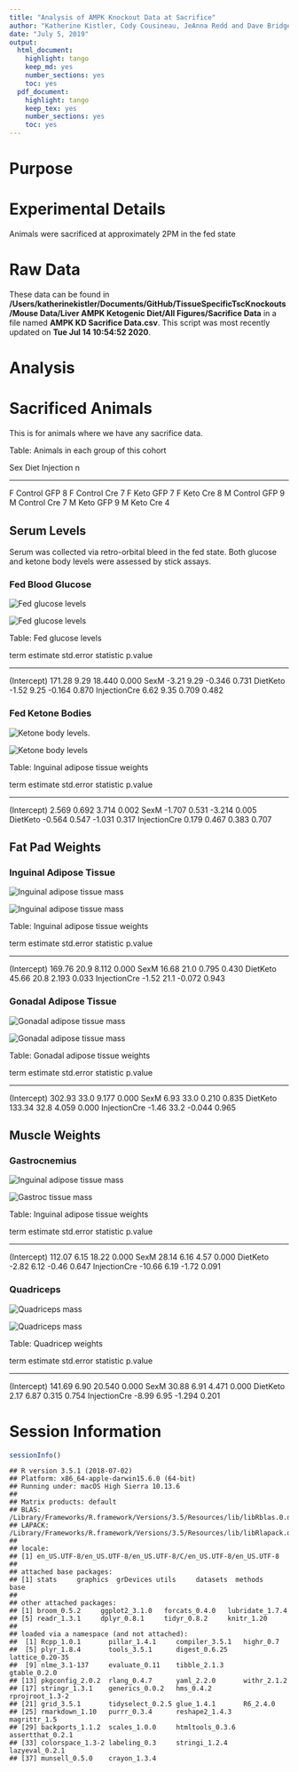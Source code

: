 ```yaml
---
title: "Analysis of AMPK Knockout Data at Sacrifice"
author: "Katherine Kistler, Cody Cousineau, JeAnna Redd and Dave Bridges"
date: "July 5, 2019"
output:
  html_document:
    highlight: tango
    keep_md: yes
    number_sections: yes
    toc: yes
  pdf_document:
    highlight: tango
    keep_tex: yes
    number_sections: yes
    toc: yes
---
```




# Purpose

# Experimental Details

Animals were sacrificed at approximately 2PM in the fed state

# Raw Data



These data can be found in **/Users/katherinekistler/Documents/GitHub/TissueSpecificTscKnockouts/Mouse Data/Liver AMPK Ketogenic Diet/All Figures/Sacrifice Data** in a file named **AMPK KD Sacrifice Data.csv**.  This script was most recently updated on **Tue Jul 14 10:54:52 2020**.

# Analysis

# Sacrificed Animals

This is for animals where we have any sacrifice data.


Table: Animals in each group of this cohort

Sex   Diet      Injection     n
----  --------  ----------  ---
F     Control   GFP           8
F     Control   Cre           7
F     Keto      GFP           7
F     Keto      Cre           8
M     Control   GFP           9
M     Control   Cre           7
M     Keto      GFP           9
M     Keto      Cre           4

## Serum Levels

Serum was collected via retro-orbital bleed in the fed state.  Both glucose and ketone body levels were assessed by stick assays.

### Fed Blood Glucose

![Fed glucose levels](figures/glucose-boxplot-1.png)

![Fed glucose levels](figures/glucose-barplot-1.png)


Table: Fed glucose levels

term            estimate   std.error   statistic   p.value
-------------  ---------  ----------  ----------  --------
(Intercept)       171.28        9.29      18.440     0.000
SexM               -3.21        9.29      -0.346     0.731
DietKeto           -1.52        9.25      -0.164     0.870
InjectionCre        6.62        9.35       0.709     0.482

### Fed Ketone Bodies

![Ketone body levels.](figures/ketone-boxplot-1.png)

![Ketone body levels](figures/ketone-barplot-1.png)


Table: Inguinal adipose tissue weights

term            estimate   std.error   statistic   p.value
-------------  ---------  ----------  ----------  --------
(Intercept)        2.569       0.692       3.714     0.002
SexM              -1.707       0.531      -3.214     0.005
DietKeto          -0.564       0.547      -1.031     0.317
InjectionCre       0.179       0.467       0.383     0.707

## Fat Pad Weights

### Inguinal Adipose Tissue

![Inguinal adipose tissue mass](figures/iwat-boxplot-1.png)

![Inguinal adipose tissue mass](figures/iwat-barplot-1.png)


Table: Inguinal adipose tissue weights

term            estimate   std.error   statistic   p.value
-------------  ---------  ----------  ----------  --------
(Intercept)       169.76        20.9       8.112     0.000
SexM               16.68        21.0       0.795     0.430
DietKeto           45.66        20.8       2.193     0.033
InjectionCre       -1.52        21.1      -0.072     0.943

### Gonadal Adipose Tissue

![Gonadal adipose tissue mass](figures/gwat-boxplot-1.png)

![Gonadal adipose tissue mass](figures/gwat-barplot-1.png)


Table: Gonadal adipose tissue weights

term            estimate   std.error   statistic   p.value
-------------  ---------  ----------  ----------  --------
(Intercept)       302.93        33.0       9.177     0.000
SexM                6.93        33.0       0.210     0.835
DietKeto          133.34        32.8       4.059     0.000
InjectionCre       -1.46        33.2      -0.044     0.965


## Muscle Weights

### Gastrocnemius

![Inguinal adipose tissue mass](figures/gastroc-boxplot-1.png)

![Gastroc tissue mass](figures/gastroc-barplot-1.png)


Table: Inguinal adipose tissue weights

term            estimate   std.error   statistic   p.value
-------------  ---------  ----------  ----------  --------
(Intercept)       112.07        6.15       18.22     0.000
SexM               28.14        6.16        4.57     0.000
DietKeto           -2.82        6.12       -0.46     0.647
InjectionCre      -10.66        6.19       -1.72     0.091

### Quadriceps

![Quadriceps mass](figures/quad-boxplot-1.png)

![Quadriceps mass](figures/quad-barplot-1.png)


Table: Quadricep weights

term            estimate   std.error   statistic   p.value
-------------  ---------  ----------  ----------  --------
(Intercept)       141.69        6.90      20.540     0.000
SexM               30.88        6.91       4.471     0.000
DietKeto            2.17        6.87       0.315     0.754
InjectionCre       -8.99        6.95      -1.294     0.201



# Session Information


```r
sessionInfo()
```

```
## R version 3.5.1 (2018-07-02)
## Platform: x86_64-apple-darwin15.6.0 (64-bit)
## Running under: macOS High Sierra 10.13.6
## 
## Matrix products: default
## BLAS: /Library/Frameworks/R.framework/Versions/3.5/Resources/lib/libRblas.0.dylib
## LAPACK: /Library/Frameworks/R.framework/Versions/3.5/Resources/lib/libRlapack.dylib
## 
## locale:
## [1] en_US.UTF-8/en_US.UTF-8/en_US.UTF-8/C/en_US.UTF-8/en_US.UTF-8
## 
## attached base packages:
## [1] stats     graphics  grDevices utils     datasets  methods   base     
## 
## other attached packages:
## [1] broom_0.5.2     ggplot2_3.1.0   forcats_0.4.0   lubridate_1.7.4
## [5] readr_1.3.1     dplyr_0.8.1     tidyr_0.8.2     knitr_1.20     
## 
## loaded via a namespace (and not attached):
##  [1] Rcpp_1.0.1       pillar_1.4.1     compiler_3.5.1   highr_0.7       
##  [5] plyr_1.8.4       tools_3.5.1      digest_0.6.25    lattice_0.20-35 
##  [9] nlme_3.1-137     evaluate_0.11    tibble_2.1.3     gtable_0.2.0    
## [13] pkgconfig_2.0.2  rlang_0.4.7      yaml_2.2.0       withr_2.1.2     
## [17] stringr_1.3.1    generics_0.0.2   hms_0.4.2        rprojroot_1.3-2 
## [21] grid_3.5.1       tidyselect_0.2.5 glue_1.4.1       R6_2.4.0        
## [25] rmarkdown_1.10   purrr_0.3.4      reshape2_1.4.3   magrittr_1.5    
## [29] backports_1.1.2  scales_1.0.0     htmltools_0.3.6  assertthat_0.2.1
## [33] colorspace_1.3-2 labeling_0.3     stringi_1.2.4    lazyeval_0.2.1  
## [37] munsell_0.5.0    crayon_1.3.4
```
